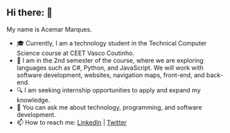 ## Hi there: 👋

My name is Acemar Marques.

- 🎓 Currently, I am a technology student in the Technical Computer Science course at CEET Vasco Coutinho.
- 🌱 I am in the 2nd semester of the course, where we are exploring languages such as C#, Python, and JavaScript.
  We will work with software development, websites, navigation maps, front-end, and back-end.
- 🔍 I am seeking internship opportunities to apply and expand my knowledge.
- 💬 You can ask me about technology, programming, and software development.
- 📫 How to reach me: [LinkedIn](seu-linkedin) | [Twitter](https://twitter.com/MarquesM52279)

